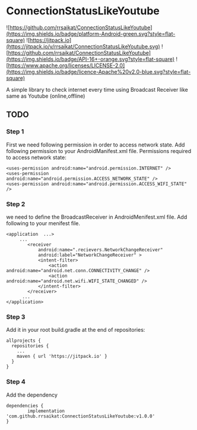 # ConnectionStatusLikeYoutube
![https://github.com/rrsaikat/ConnectionStatusLikeYoutube](https://img.shields.io/badge/platform-Android-green.svg?style=flat-square)
![https://jitpack.io](https://jitpack.io/v/rrsaikat/ConnectionStatusLikeYoutube.svg)
![https://github.com/rrsaikat/ConnectionStatusLikeYoutube](https://img.shields.io/badge/API-16+-orange.svg?style=flat-square)
![https://www.apache.org/licenses/LICENSE-2.0](https://img.shields.io/badge/licence-Apache%20v2.0-blue.svg?style=flat-square)

A simple library to check internet  every time using Broadcast Receiver like same as Youtube (online,offline)

## TODO

### Step 1
First we need following permission in order to access network state. Add following permission to your AndroidManifest.xml file.
Permissions required to access network state:

    <uses-permission android:name="android.permission.INTERNET" />
    <uses-permission android:name="android.permission.ACCESS_NETWORK_STATE" />
    <uses-permission android:name="android.permission.ACCESS_WIFI_STATE" />
    

### Step 2
we need to define the BroadcastReceiver in AndroidMenifest.xml file.
Add following to your menifest file.

    <application  ...>
         ...
            <receiver
                android:name=".recievers.NetworkChangeReceiver"
                android:label="NetworkChangeReceiver" >
                <intent-filter>
                    <action android:name="android.net.conn.CONNECTIVITY_CHANGE" />
                    <action android:name="android.net.wifi.WIFI_STATE_CHANGED" />
                </intent-filter>
            </receiver>
          ...
    </application>

### Step 3
Add it in your root build.gradle at the end of repositories:

    allprojects {
      repositories {
        ...
        maven { url 'https://jitpack.io' }
      }
    }

### Step 4
Add the dependency

	dependencies {
	        implementation 'com.github.rrsaikat:ConnectionStatusLikeYoutube:v1.0.0'
	}
